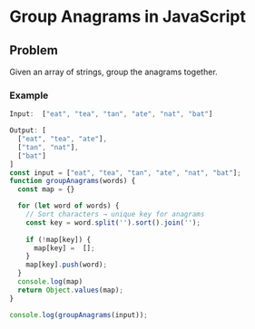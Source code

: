 # Group Anagrams in JavaScript

## Problem
Given an array of strings, group the anagrams together.

### Example
```js
Input:  ["eat", "tea", "tan", "ate", "nat", "bat"]

Output: [
  ["eat", "tea", "ate"],
  ["tan", "nat"],
  ["bat"]
]
const input = ["eat", "tea", "tan", "ate", "nat", "bat"];
function groupAnagrams(words) {
  const map = {}

  for (let word of words) {
    // Sort characters → unique key for anagrams
    const key = word.split('').sort().join('');
    
    if (!map[key]) {
      map[key] =  [];
    }
    map[key].push(word);
  }
  console.log(map)
  return Object.values(map);
}

console.log(groupAnagrams(input));
